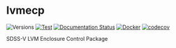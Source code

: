 # lvmecp

![Versions](https://img.shields.io/badge/python-3.11+-blue)
[![Test](https://github.com/sdss/lvmecp/actions/workflows/test.yml/badge.svg)](https://github.com/sdss/lvmecp/actions/workflows/test.yml)
[![Documentation Status](https://readthedocs.org/projects/lvmecp/badge/?version=latest)](https://lvmecp.readthedocs.io/en/latest/?badge=latest)
[![Docker](https://github.com/sdss/lvmecp/actions/workflows/docker.yml/badge.svg)](https://github.com/sdss/lvmecp/actions/workflows/docker.yml)
[![codecov](https://codecov.io/gh/sdss/lvmecp/graph/badge.svg?token=3PJVgsyj1l)](https://codecov.io/gh/sdss/lvmecp)

SDSS-V LVM Enclosure Control Package
